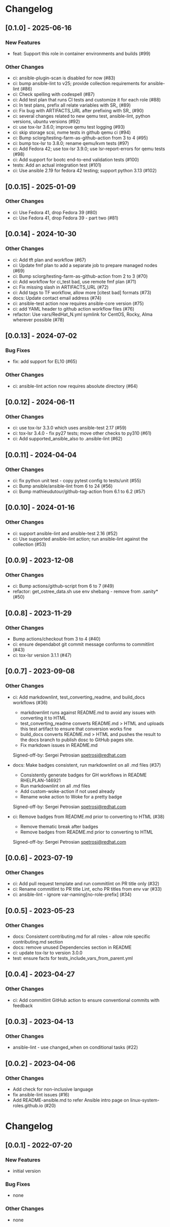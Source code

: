 Changelog
=========

[0.1.0] - 2025-06-16
--------------------

### New Features

- feat: Support this role in container environments and builds (#99)

### Other Changes

- ci: ansible-plugin-scan is disabled for now (#83)
- ci: bump ansible-lint to v25; provide collection requirements for ansible-lint (#86)
- ci: Check spelling with codespell (#87)
- ci: Add test plan that runs CI tests and customize it for each role (#88)
- ci: In test plans, prefix all relate variables with SR_ (#89)
- ci: Fix bug with ARTIFACTS_URL after prefixing with SR_ (#90)
- ci: several changes related to new qemu test, ansible-lint, python versions, ubuntu versions (#92)
- ci: use tox-lsr 3.6.0; improve qemu test logging (#93)
- ci: skip storage scsi, nvme tests in github qemu ci (#94)
- ci: Bump sclorg/testing-farm-as-github-action from 3 to 4 (#95)
- ci: bump tox-lsr to 3.8.0; rename qemu/kvm tests (#97)
- ci: Add Fedora 42; use tox-lsr 3.9.0; use lsr-report-errors for qemu tests (#98)
- ci: Add support for bootc end-to-end validation tests (#100)
- tests: Add an actual integration test (#101)
- ci: Use ansible 2.19 for fedora 42 testing; support python 3.13 (#102)

[0.0.15] - 2025-01-09
--------------------

### Other Changes

- ci: Use Fedora 41, drop Fedora 39 (#80)
- ci: Use Fedora 41, drop Fedora 39 - part two (#81)

[0.0.14] - 2024-10-30
--------------------

### Other Changes

- ci: Add tft plan and workflow (#67)
- ci: Update fmf plan to add a separate job to prepare managed nodes (#69)
- ci: Bump sclorg/testing-farm-as-github-action from 2 to 3 (#70)
- ci: Add workflow for ci_test bad, use remote fmf plan (#71)
- ci: Fix missing slash in ARTIFACTS_URL (#72)
- ci: Add tags to TF workflow, allow more [citest bad] formats (#73)
- docs: Update contact email address (#74)
- ci: ansible-test action now requires ansible-core version (#75)
- ci: add YAML header to github action workflow files (#76)
- refactor: Use vars/RedHat_N.yml symlink for CentOS, Rocky, Alma wherever possible (#78)

[0.0.13] - 2024-07-02
--------------------

### Bug Fixes

- fix: add support for EL10 (#65)

### Other Changes

- ci: ansible-lint action now requires absolute directory (#64)

[0.0.12] - 2024-06-11
--------------------

### Other Changes

- ci: use tox-lsr 3.3.0 which uses ansible-test 2.17 (#59)
- ci: tox-lsr 3.4.0 - fix py27 tests; move other checks to py310 (#61)
- ci: Add supported_ansible_also to .ansible-lint (#62)

[0.0.11] - 2024-04-04
--------------------

### Other Changes

- ci: fix python unit test - copy pytest config to tests/unit (#55)
- ci: Bump ansible/ansible-lint from 6 to 24 (#56)
- ci: Bump mathieudutour/github-tag-action from 6.1 to 6.2 (#57)

[0.0.10] - 2024-01-16
--------------------

### Other Changes

- ci: support ansible-lint and ansible-test 2.16 (#52)
- ci: Use supported ansible-lint action; run ansible-lint against the collection (#53)

[0.0.9] - 2023-12-08
--------------------

### Other Changes

- ci: Bump actions/github-script from 6 to 7 (#49)
- refactor: get_ostree_data.sh use env shebang - remove from .sanity* (#50)

[0.0.8] - 2023-11-29
--------------------

### Other Changes

- Bump actions/checkout from 3 to 4 (#40)
- ci: ensure dependabot git commit message conforms to commitlint (#43)
- ci: tox-lsr version 3.1.1 (#47)

[0.0.7] - 2023-09-08
--------------------

### Other Changes

- ci: Add markdownlint, test_converting_readme, and build_docs workflows (#36)

  - markdownlint runs against README.md to avoid any issues with
    converting it to HTML
  - test_converting_readme converts README.md > HTML and uploads this test
    artifact to ensure that conversion works fine
  - build_docs converts README.md > HTML and pushes the result to the
    docs branch to publish dosc to GitHub pages site.
  - Fix markdown issues in README.md
  
  Signed-off-by: Sergei Petrosian <spetrosi@redhat.com>

- docs: Make badges consistent, run markdownlint on all .md files (#37)

  - Consistently generate badges for GH workflows in README RHELPLAN-146921
  - Run markdownlint on all .md files
  - Add custom-woke-action if not used already
  - Rename woke action to Woke for a pretty badge
  
  Signed-off-by: Sergei Petrosian <spetrosi@redhat.com>

- ci: Remove badges from README.md prior to converting to HTML (#38)

  - Remove thematic break after badges
  - Remove badges from README.md prior to converting to HTML
  
  Signed-off-by: Sergei Petrosian <spetrosi@redhat.com>

[0.0.6] - 2023-07-19
--------------------

### Other Changes

- ci: Add pull request template and run commitlint on PR title only (#32)
- ci: Rename commitlint to PR title Lint, echo PR titles from env var (#33)
- ci: ansible-lint - ignore var-naming[no-role-prefix] (#34)

[0.0.5] - 2023-05-23
--------------------

### Other Changes

- docs: Consistent contributing.md for all roles - allow role specific contributing.md section
- docs: remove unused Dependencies section in README
- ci: update tox-lsr to version 3.0.0
- test: ensure facts for tests_include_vars_from_parent.yml

[0.0.4] - 2023-04-27
--------------------

### Other Changes

- ci: Add commitlint GitHub action to ensure conventional commits with feedback

[0.0.3] - 2023-04-13
--------------------

### Other Changes

- ansible-lint - use changed_when on conditional tasks (#22)

[0.0.2] - 2023-04-06
--------------------

### Other Changes

- Add check for non-inclusive language
- fix ansible-lint issues (#16)
- Add README-ansible.md to refer Ansible intro page on linux-system-roles.github.io (#20)

Changelog
=========

[0.0.1] - 2022-07-20
--------------------

### New Features

- initial version

### Bug Fixes

- none

### Other Changes

- none


